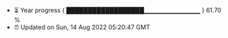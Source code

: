 - ⏳ Year progress { ██████████████████▁▁▁▁▁▁▁▁▁▁▁▁ } 61.70 %
- ⏰ Updated on Sun, 14 Aug 2022 05:20:47 GMT

